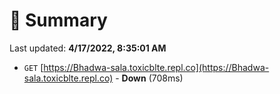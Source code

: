 # 📖 Summary
Last updated: **4/17/2022, 8:35:01 AM**

- `GET` [https://Bhadwa-sala.toxicblte.repl.co](https://Bhadwa-sala.toxicblte.repl.co) - **Down** (708ms)
